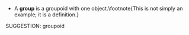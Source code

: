 -  A **group** is a groupoid with one object.\footnote{This is not simply an example; it is a definition.}

SUGGESTION: groupoid
